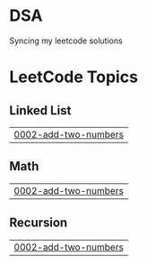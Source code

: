 # DSA
Syncing my leetcode solutions

<!---LeetCode Topics Start-->
# LeetCode Topics
## Linked List
|  |
| ------- |
| [0002-add-two-numbers](https://github.com/KaranPandey01/DSA/tree/master/0002-add-two-numbers) |
## Math
|  |
| ------- |
| [0002-add-two-numbers](https://github.com/KaranPandey01/DSA/tree/master/0002-add-two-numbers) |
## Recursion
|  |
| ------- |
| [0002-add-two-numbers](https://github.com/KaranPandey01/DSA/tree/master/0002-add-two-numbers) |
<!---LeetCode Topics End-->